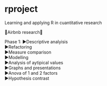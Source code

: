 # rproject
Learning and applying R in cuantitative research 

🔎Airbnb research🔎

Phase 1:
▶️Descriptive analyisis   
▶️Refactoring   
▶️Measure comparison    
▶️Modelling   
▶️Analysis of aytipical values    
▶️Graphs and presentations    
▶️Anova of 1 and 2 factors    
▶️Hypothesis contrast   
